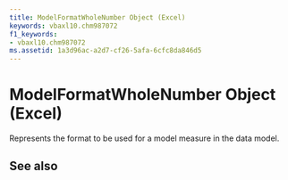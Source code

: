 ```yaml
---
title: ModelFormatWholeNumber Object (Excel)
keywords: vbaxl10.chm987072
f1_keywords:
- vbaxl10.chm987072
ms.assetid: 1a3d96ac-a2d7-cf26-5afa-6cfc8da846d5
---
```



# ModelFormatWholeNumber Object (Excel)

Represents the format to be used for a model measure in the data model.


## See also



